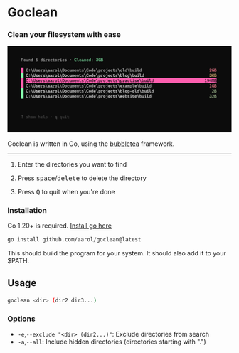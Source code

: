 # Goclean

### Clean your filesystem with ease

<img title="" src="resource/screenshot.png" alt="Screenshot" data-align="center">

Goclean is written in Go, using the [bubbletea](https://github.com/charmbracelet/bubbletea) framework.

--- 

1. Enter the directories you want to find

2. Press <kbd>space</kbd>/<kbd>delete</kbd> to delete the directory

3. Press <kbd>Q</kbd> to quit when you're done

### Installation

Go 1.20+ is required. [Install go here](https://go.dev/doc/install)

```bash
go install github.com/aarol/goclean@latest
```

This should build the program for your system. It should also add it to your $PATH.

## Usage

```bash
goclean <dir> (dir2 dir3...)
```

### Options

* `-e`,`--exclude "<dir> (dir2...)"`: Exclude directories from search
* `-a`,`--all`: Include hidden directories (directories starting with ".")
